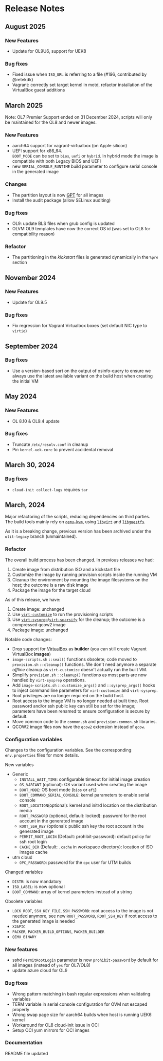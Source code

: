 # Release Notes

## August 2025

### New Features

- Update for OL9U6, support for UEK8

### Bug fixes

- Fixed issue when `ISO_URL` is referring to a file (#196, contributed by @retekdk)
- Vagrant: correctly set target kernel in motd, refactor installation of the
  VirtualBox guest additions

## March 2025

Note: OL7 Premier Support ended on 31 December 2024, scripts will only be maintained for the OL8 and newer images.

### New Features

- aarch64 support for vagrant-virtualbox (on Apple silicon)
- UEFI support for x86_64.  
  `BOOT_MODE` can be set to `bios`, `uefi` or `hybrid`. In hybrid mode the image is compatible with both Legacy BIOS and UEFI
- new `SERIAL_CONSOLE_RUNTIME` build parameter to configure serial console in the generated image

### Changes

- The partition layout is now [GPT](https://en.wikipedia.org/wiki/GUID_Partition_Table) for all images
- Install the audit package (allow SELinux auditing)

### Bug fixes

- OL9: update BLS files when grub config is updated
- OLVM OL9 templates have now the correct OS id (was set to OL8 for compatibility reason)

### Refactor

- The partitioning in the _kickstart_ files is generated dynamically in the `%pre` section

## November 2024

### New Features

- Update for OL9.5

### Bug fixes

- Fix regression for Vagrant Virtualbox boxes (set default NIC type to `virtio`)

## September 2024

### Bug fixes

- Use a version-based sort on the output of osinfo-query to ensure we always use the latest available variant on the build host when creating the initial VM

## May 2024

### New Features

- OL 8.10 & OL9.4 update

### Bug fixes

- Truncate `/etc/resolv.conf` in cleanup
- Pin `kernel-uek-core` to prevent accidental removal

## March 30, 2024

### Bug fixes

- `cloud-init collect-logs` requires `tar`

## March, 2024

Major refactoring of the scripts, reducing dependencies on third parties.
The build tools mainly rely on  [`qemu-kvm`](http://www.qemu.org/), using [`libvirt`](https://libvirt.org/) and [`libguestfs`](https://libguestfs.org/).

As it is a breaking change, previous version has been archived under the `olit-legacy` branch (unmaintained).

### Refactor

The overall build process has been changed. In previous releases we had:

1. Create image from distribution ISO and a kickstart file
1. Customize the image by running provision scripts inside the running VM
1. Cleanup the environment by mounting the image filesystems on the host;
   the outcome is a raw disk image
1. Package the image for the target cloud

As of this release, we have:

1. Create image: unchanged
1. Use [`virt-customize`](customize) to run the provisioning scripts
1. Use [`virt-sysprep`](https://libguestfs.org/virt-sysprep.1.html)/[`virt-sparsify`](https://libguestfs.org/virt-sparsify.1.html) for the cleanup;
   the outcome is a compressed qcow2 image
1. Package image: unchanged

Notable code changes:

- Drop support for [VirtualBox](https://www.virtualbox.org/) as __builder__ (you can still create Vagrant VirtualBox __images__)
- `image-scripts.sh` `::seal()` functions obsolete; code moved to `provision.sh` `::cleanup()` functions.
  We don't need anymore a separate _offline_ cleanup as `virt-customize` doesn't actually run the built VM.
- Simplify `provision.sh` `::cleanup()` functions as most parts are now handled by `virt-sysprep` operations.
- Add `image-scripts.sh` `::customize_args()` and  `::sysprep_args()` hooks to inject command line parameters for  `virt-customize` and `virt-sysprep`.
- Root privileges are no longer required on the build host.
- Root access to the image VM is no longer needed at built time. Root password and/or ssh public key can still be set for the image; parameters have been renamed to ensure configuration is secure by default.
- Move common code to the `common.sh` and `provision-common.sh` libraries.
- QCOW2 image files now have the `qcow2` extension instead of `qcow`.

### Configuration variables

Changes to the configuration variables.
See the corresponding `env.properties` files for more details.

New variables

- Generic
  - `INSTALL_WAIT_TIME`: configurable timeout for initial image creation
  - `OS_VARIANT` (optional): OS variant used when creating the image
  - `BOOT_MODE`: OS boot mode (`bios` or `efi`)
  - `BOOT_COMMAND_SERIAL_CONSOLE`: kernel parameters to enable serial console
  - `BOOT_LOCATION`(optional): kernel and initrd location on the distribution media
  - `ROOT_PASSWORD` (optional, default: locked): password for the root account in the generated image
  - `ROOT_SSH_KEY` (optional): public ssh key the root account in the generated image
  - `PERMIT_ROOT_LOGIN` (Default: prohibit-password): default policy for ssh root login
  - `CACHE_DIR` (Default: `.cache` in workspace directory): location of ISO images cache
- utm cloud
  - `OPC_PASSWORD`: password for the `opc` user for UTM builds

Changed variables

- `DISTR`: is now mandatory
- `ISO_LABEL`: is now optional
- `BOOT_COMMAND`: array of kernel parameters instead of a string

Obsolete variables

- `LOCK_ROOT`, `SSH_KEY_FILE`, `SSH_PASSWORD`: root access to the image is not needed anymore, see new `ROOT_PASSWORD`, `ROOT_SSH_KEY` if root access to the generated image is needed
- `X2APIC`
- `PACKER`, `PACKER_BUILD_OPTIONS`, `PACKER_BUILDER`
- `QEMU_BINARY`

### New features

- sshd `PermitRootLogin` parameter is now `prohibit-password` by default for all images (instead of `yes` for OL7/OL8)
- update azure cloud for OL9

### Bug fixes

- Wrong pattern matching in bash regular expressions when validating variables
- TERM variable in serial console configuration for OVM not escaped properly
- Wrong swap page size for aarch64 builds when host is running UEK6 kernel
- Workaround for OL8 cloud-init issue in OCI
- Setup OCI yum mirrors for OCI images

### Documentation

README file updated
